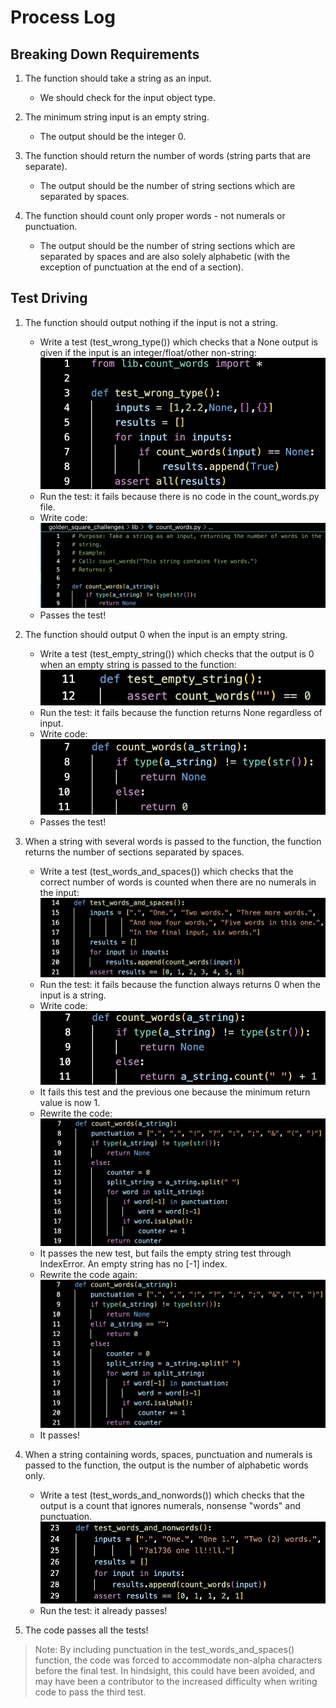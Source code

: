 # Process Log
## Breaking Down Requirements
1. The function should take a string as an input.
    - We should check for the input object type.

2. The minimum string input is an empty string.
    - The output should be the integer 0.

3. The function should return the number of words (string parts that are separate).
    - The output should be the number of string sections which are separated by spaces.

4. The function should count only proper words - not numerals or punctuation.
    - The output should be the number of string sections which are separated by spaces and are also solely alphabetic (with the exception of punctuation at the end of a section).

## Test Driving
1. The function should output nothing if the input is not a string.
    - Write a test (test_wrong_type()) which checks that a None output is given if the input is an integer/float/other non-string: ![](./images/02_count_words/count_words_test_1.png)
    - Run the test: it fails because there is no code in the count_words.py file.
    - Write code: ![](./images/02_count_words/count_words_code_1.png)
    - Passes the test!

2. The function should output 0 when the input is an empty string.
    - Write a test (test_empty_string()) which checks that the output is 0 when an empty string is passed to the function: ![](./images/02_count_words/count_words_test_2.png)
    - Run the test: it fails because the function returns None regardless of input.
    - Write code: ![](./images/02_count_words/count_words_code_2.png)
    - Passes the test!

3. When a string with several words is passed to the function, the function returns the number of sections separated by spaces.  
    - Write a test (test_words_and_spaces()) which checks that the correct number of words is counted when there are no numerals in the input: ![](./images/02_count_words/count_words_test_3.png)
    - Run the test: it fails because the function always returns 0 when the input is a string.
    - Write code: ![](./images/02_count_words/count_words_code_3_fail_1.png)
    - It fails this test and the previous one because the minimum return value is now 1.
    - Rewrite the code: ![](./images/02_count_words/count_words_code_3_fail_2.png)
    - It passes the new test, but fails the empty string test through IndexError. An empty string has no [-1] index.
    - Rewrite the code again: ![](./images/02_count_words/count_words_code_3.png)
    - It passes!

4. When a string containing words, spaces, punctuation and numerals is passed to the function, the output is the number of alphabetic words only.
    - Write a test (test_words_and_nonwords()) which checks that the output is a count that ignores numerals, nonsense "words" and punctuation. ![](./images/02_count_words/count_words_test_4.png)
    - Run the test: it already passes!

5. The code passes all the tests!

> Note:
> By including punctuation in the test_words_and_spaces() function, the code was forced to accommodate non-alpha characters before the final test. In hindsight, this could have been avoided, and may have been a contributor to the increased difficulty when writing code to pass the third test.